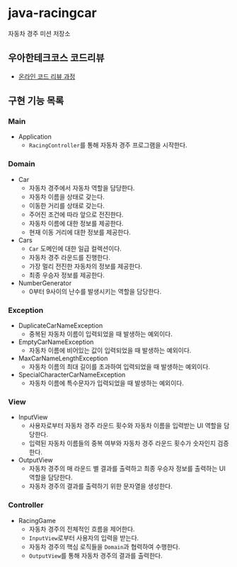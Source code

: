 # java-racingcar

자동차 경주 미션 저장소

## 우아한테크코스 코드리뷰

- [온라인 코드 리뷰 과정](https://github.com/woowacourse/woowacourse-docs/blob/master/maincourse/README.md)

## 구현 기능 목록

### Main

* Application
    * `RacingController`를 통해 자동차 경주 프로그램을 시작한다.

### Domain

* Car
    * 자동차 경주에서 자동차 역할을 담당한다.
    * 자동차 이름을 상태로 갖는다.
    * 이동한 거리를 상태로 갖는다.
    * 주어진 조건에 따라 앞으로 전진한다.
    * 자동차 이름에 대한 정보를 제공한다.
    * 현재 이동 거리에 대한 정보를 제공한다.
* Cars
    * `Car` 도메인에 대한 일급 컬렉션이다.
    * 자동차 경주 라운드를 진행한다.
    * 가장 멀리 전진한 자동차의 정보를 제공한다.
    * 최종 우승자 정보를 제공한다.
* NumberGenerator
    * 0부터 9사이의 난수를 발생시키는 역할을 담당한다.

### Exception

* DuplicateCarNameException
    * 중복된 자동차 이름이 입력되었을 때 발생하는 예외이다.
* EmptyCarNameException
    * 자동차 이름에 비어있는 값이 입력되었을 때 발생하는 예외이다.
* MaxCarNameLengthException
    * 자동차 이름의 최대 길이를 초과하여 입력되었을 때 발생하는 예외이다.
* SpecialCharacterCarNameException
    * 자동차 이름에 특수문자가 입력되었을 때 발생하는 예외이다.

### View

* InputView
    * 사용자로부터 자동차 경주 라운드 횟수와 자동차 이름을 입력받는 UI 역할을 담당한다.
    * 입력된 자동차 이름들의 중복 여부와 자동차 경주 라운드 횟수가 숫자인지 검증한다.
* OutputView
    * 자동차 경주의 매 라운드 별 결과를 출력하고 최종 우승자 정보를 출력하는 UI 역할을 담당한다.
    * 자동차 경주의 결과를 출력하기 위한 문자열을 생성한다.

### Controller

* RacingGame
    * 자동차 경주의 전체적인 흐름을 제어한다.
    * `InputView`로부터 사용자의 입력을 받는다.
    * 자동차 경주의 핵심 로직들을 `Domain`과 협력하여 수행한다.
    * `OutputView`를 통해 자동차 경주의 결과를 출력한다.